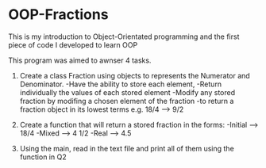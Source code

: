# OOP-Fractions
This is my introduction to Object-Orientated programming and the first piece of code I developed to learn OOP

This program was aimed to awnser 4 tasks.

1. Create a class Fraction using objects to represents the Numerator and Denominator. 
-Have the ability to store each element, 
-Return individually the values of each stored element
-Modify any stored fraction by modifing a chosen element of the fraction
-to return a fraction object in its lowest terms   e.g. 18/4 --> 9/2

2. Create a function that will return a stored fraction in the forms:
-Initial --> 18/4
-Mixed --> 4 1/2
-Real --> 4.5


3. Using the main, read in the text file and print all of them using the function in Q2
